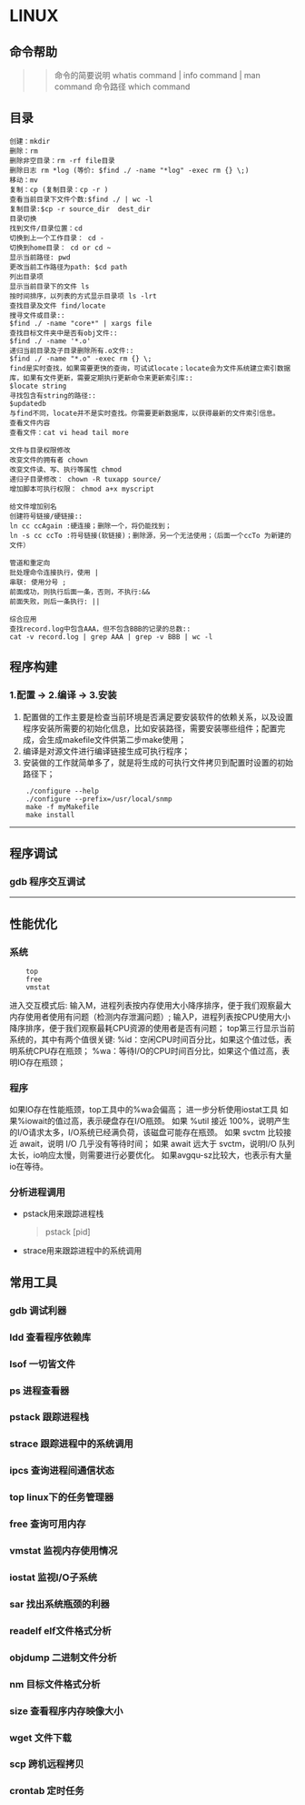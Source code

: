 # LINUX

## 命令帮助
>> 命令的简要说明 whatis command | info command | man command
>> 命令路径 which command

## 目录
```
创建：mkdir
删除：rm
删除非空目录：rm -rf file目录
删除日志 rm *log (等价: $find ./ -name "*log" -exec rm {} \;)
移动：mv
复制：cp (复制目录：cp -r )
查看当前目录下文件个数:$find ./ | wc -l
复制目录:$cp -r source_dir  dest_dir
目录切换
找到文件/目录位置：cd
切换到上一个工作目录： cd -
切换到home目录： cd or cd ~
显示当前路径: pwd
更改当前工作路径为path: $cd path
列出目录项
显示当前目录下的文件 ls
按时间排序，以列表的方式显示目录项 ls -lrt
查找目录及文件 find/locate
搜寻文件或目录::
$find ./ -name "core*" | xargs file
查找目标文件夹中是否有obj文件::
$find ./ -name '*.o'
递归当前目录及子目录删除所有.o文件::
$find ./ -name "*.o" -exec rm {} \;
find是实时查找，如果需要更快的查询，可试试locate；locate会为文件系统建立索引数据库，如果有文件更新，需要定期执行更新命令来更新索引库::
$locate string
寻找包含有string的路径::
$updatedb
与find不同，locate并不是实时查找。你需要更新数据库，以获得最新的文件索引信息。
查看文件内容
查看文件：cat vi head tail more

文件与目录权限修改
改变文件的拥有者 chown
改变文件读、写、执行等属性 chmod
递归子目录修改： chown -R tuxapp source/
增加脚本可执行权限： chmod a+x myscript

给文件增加别名
创建符号链接/硬链接::
ln cc ccAgain :硬连接；删除一个，将仍能找到；
ln -s cc ccTo :符号链接(软链接)；删除源，另一个无法使用；（后面一个ccTo 为新建的文件）

管道和重定向
批处理命令连接执行，使用 |
串联: 使用分号 ;
前面成功，则执行后面一条，否则，不执行:&&
前面失败，则后一条执行: ||

综合应用
查找record.log中包含AAA，但不包含BBB的记录的总数::
cat -v record.log | grep AAA | grep -v BBB | wc -l
```

## 程序构建
### 1.配置 -> 2.编译 -> 3.安装
1. 配置做的工作主要是检查当前环境是否满足要安装软件的依赖关系，以及设置程序安装所需要的初始化信息，比如安装路径，需要安装哪些组件；配置完成，会生成makefile文件供第二步make使用；
2. 编译是对源文件进行编译链接生成可执行程序；
3. 安装做的工作就简单多了，就是将生成的可执行文件拷贝到配置时设置的初始路径下；

```
    ./configure --help
    ./configure --prefix=/usr/local/snmp
    make -f myMakefile
    make install
```

-------
## 程序调试
### gdb 程序交互调试

-------
## 性能优化
### 系统
```
    top
    free
    vmstat
```
进入交互模式后:
输入M，进程列表按内存使用大小降序排序，便于我们观察最大内存使用者使用有问题（检测内存泄漏问题）;
输入P，进程列表按CPU使用大小降序排序，便于我们观察最耗CPU资源的使用者是否有问题；
top第三行显示当前系统的，其中有两个值很关键:
%id：空闲CPU时间百分比，如果这个值过低，表明系统CPU存在瓶颈；
%wa：等待I/O的CPU时间百分比，如果这个值过高，表明IO存在瓶颈；

### 程序
如果IO存在性能瓶颈，top工具中的%wa会偏高；
进一步分析使用iostat工具
如果%iowait的值过高，表示硬盘存在I/O瓶颈。
如果 %util 接近 100%，说明产生的I/O请求太多，I/O系统已经满负荷，该磁盘可能存在瓶颈。
如果 svctm 比较接近 await，说明 I/O 几乎没有等待时间；
如果 await 远大于 svctm，说明I/O 队列太长，io响应太慢，则需要进行必要优化。
如果avgqu-sz比较大，也表示有大量io在等待。

### 分析进程调用
- pstack用来跟踪进程栈
    > pstack [pid]
- strace用来跟踪进程中的系统调用

## 常用工具

### gdb 调试利器

### ldd 查看程序依赖库

### lsof 一切皆文件

### ps 进程查看器

### pstack 跟踪进程栈

### strace 跟踪进程中的系统调用

### ipcs 查询进程间通信状态

### top linux下的任务管理器

### free 查询可用内存

### vmstat 监视内存使用情况

### iostat 监视I/O子系统

### sar 找出系统瓶颈的利器

### readelf elf文件格式分析

### objdump 二进制文件分析

### nm 目标文件格式分析

### size 查看程序内存映像大小

### wget 文件下载

### scp 跨机远程拷贝

### crontab 定时任务
